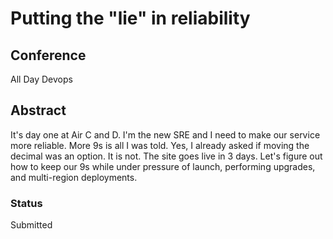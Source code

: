 # Putting the "lie" in reliability

## Conference
All Day Devops

## Abstract
It's day one at Air C and D.
I'm the new SRE and I need to make our service more reliable.
More 9s is all I was told.
Yes, I already asked if moving the decimal was an option.
It is not.
The site goes live in 3 days.
Let's figure out how to keep our 9s while under pressure of launch, performing upgrades, and multi-region deployments.

### Status
Submitted
